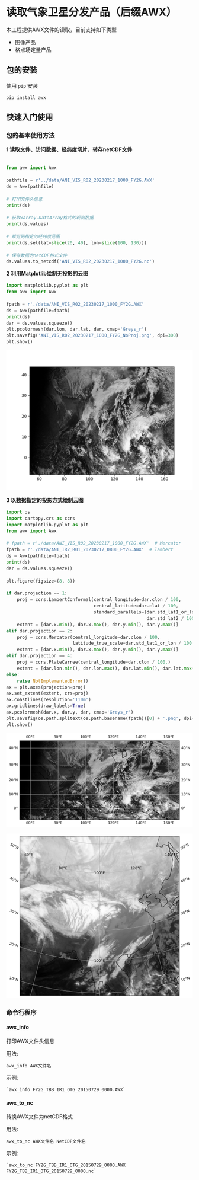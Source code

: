 # 读取气象卫星分发产品（后缀AWX）

本工程提供AWX文件的读取，目前支持如下类型

- 图像产品
- 格点场定量产品

## 包的安装

使用 `pip` 安装

```shell
pip install awx
```


## 快速入门使用

### 包的基本使用方法

**1 读取文件、访问数据、经纬度切片、转存netCDF文件**

```python

from awx import Awx

pathfile = r'../data/ANI_VIS_R02_20230217_1000_FY2G.AWX'
ds = Awx(pathfile)

# 打印文件头信息
print(ds)

# 获取xarray.DataArray格式的观测数据
print(ds.values)

# 裁剪到指定的经纬度范围
print(ds.sel(lat=slice(20, 40), lon=slice(100, 130)))

# 保存数据为netCDF格式文件
ds.values.to_netcdf('ANI_VIS_R02_20230217_1000_FY2G.nc')
```

**2 利用Matplotlib绘制无投影的云图**

```python
import matplotlib.pyplot as plt
from awx import Awx

fpath = r'./data/ANI_VIS_R02_20230217_1000_FY2G.AWX'
ds = Awx(pathfile=fpath)
print(ds)
dar = ds.values.squeeze()
plt.pcolormesh(dar.lon, dar.lat, dar, cmap='Greys_r')
plt.savefig('ANI_VIS_R02_20230217_1000_FY2G_NoProj.png', dpi=300)
plt.show()
```

![ANI_VIS_R02_20230217_1000_FY2G_NoProj.png](doc%2FANI_VIS_R02_20230217_1000_FY2G_NoProj.png)

**3 以数据指定的投影方式绘制云图**

```python
import os
import cartopy.crs as ccrs
import matplotlib.pyplot as plt
from awx import Awx

# fpath = r'./data/ANI_VIS_R02_20230217_1000_FY2G.AWX'  # Mercator
fpath = r'./data/ANI_IR2_R01_20230217_0800_FY2G.AWX'  # lambert
ds = Awx(pathfile=fpath)
print(ds)
dar = ds.values.squeeze()

plt.figure(figsize=(8, 8))

if dar.projection == 1:
    proj = ccrs.LambertConformal(central_longitude=dar.clon / 100,
                                 central_latitude=dar.clat / 100,
                                 standard_parallels=(dar.std_lat1_or_lon / 100.,
                                                     dar.std_lat2 / 100.))
    extent = [dar.x.min(), dar.x.max(), dar.y.min(), dar.y.max()]
elif dar.projection == 2:
    proj = ccrs.Mercator(central_longitude=dar.clon / 100,
                         latitude_true_scale=dar.std_lat1_or_lon / 100.)
    extent = [dar.x.min(), dar.x.max(), dar.y.min(), dar.y.max()]
elif dar.projection == 4:
    proj = ccrs.PlateCarree(central_longitude=dar.clon / 100.)
    extent = [dar.lon.min(), dar.lon.max(), dar.lat.min(), dar.lat.max()]
else:
    raise NotImplementedError()
ax = plt.axes(projection=proj)
ax.set_extent(extent, crs=proj)
ax.coastlines(resolution='110m')
ax.gridlines(draw_labels=True)
ax.pcolormesh(dar.x, dar.y, dar, cmap='Greys_r')
plt.savefig(os.path.splitext(os.path.basename(fpath))[0] + '.png', dpi=300, bbox_inches='tight')
plt.show()

```

![ANI_VIS_R02_20230217_1000_FY2G.png](doc%2FANI_VIS_R02_20230217_1000_FY2G.png)

![ANI_IR2_R01_20230217_0800_FY2G.png](doc%2FANI_IR2_R01_20230217_0800_FY2G.png)

### 命令行程序

#### awx_info

打印AWX文件头信息

用法:
    
    awx_info AWX文件名

示例:

    `awx_info FY2G_TBB_IR1_OTG_20150729_0000.AWX`

#### awx_to_nc

转换AWX文件为netCDF格式

用法:

    awx_to_nc AWX文件名 NetCDF文件名

示例:

    `awx_to_nc FY2G_TBB_IR1_OTG_20150729_0000.AWX FY2G_TBB_IR1_OTG_20150729_0000.nc`
